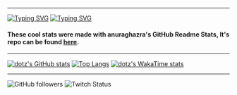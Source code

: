 ----------------------------------------------------------------------------

[![Typing SVG](https://readme-typing-svg.demolab.com?font=Fira+Code&pause=1000&color=00F7A4&random=false&width=435&lines=Hello+there!;I+am+dotz)](https://git.io/typing-svg)
[![Typing SVG](https://readme-typing-svg.demolab.com?font=Fira+Code&pause=1000&color=00F7A4&random=false&width=435&lines=Just+another+random+guy+learning+to+code;How+are+you%3F)](https://git.io/typing-svg)

#### These cool stats were made with anuraghazra's GitHub Readme Stats, It's repo can be found [here](https://github.com/anuraghazra/github-readme-stats).
----------------------------------------------------------------------------

[![dotz's GitHub stats](https://github-readme-stats.vercel.app/api?username=dotzTV&theme=midnight-purple&hide=prs,issues&count_private=true&show_icons=true&include_all_commits=true&rank_icon=percentile)](https://github.com/anuraghazra/github-readme-stats)
[![Top Langs](https://github-readme-stats.vercel.app/api/top-langs/?username=dotzTV&layout=donut&theme=midnight-purple)](https://github.com/anuraghazra/github-readme-stats)
[![dotz's WakaTime stats](https://github-readme-stats.vercel.app/api/wakatime?username=dotz&theme=midnight-purple)](https://github.com/anuraghazra/github-readme-stats)
 
---------------------------------------------------------------------------
![GitHub followers](https://img.shields.io/github/followers/dotztv?color=i&style=for-the-badge)
![Twitch Status](https://img.shields.io/twitch/status/tvdotz?style=for-the-badge)

